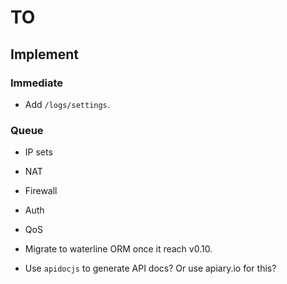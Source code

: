 # TO

## Implement

### Immediate

- Add `/logs/settings`.

###  Queue

- IP sets

- NAT

- Firewall

- Auth

- QoS

- Migrate to waterline ORM once it reach v0.10.

- Use `apidocjs` to generate API docs? Or use apiary.io for this?